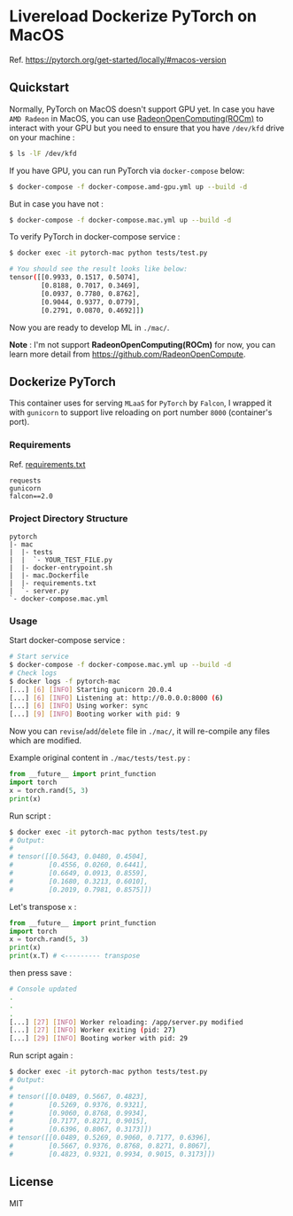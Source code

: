 # **Livereload Dockerize PyTorch on MacOS**
Ref. https://pytorch.org/get-started/locally/#macos-version

## **Quickstart**

Normally, PyTorch on MacOS doesn't support GPU yet. In case you have `AMD Radeon` in MacOS, you can use [RadeonOpenComputing(ROCm)](https://github.com/RadeonOpenCompute) to interact with your GPU but you need to ensure that you have `/dev/kfd` drive on your machine :

```bash
$ ls -lF /dev/kfd
```

If you have GPU, you can run PyTorch via `docker-compose` below:

```bash
$ docker-compose -f docker-compose.amd-gpu.yml up --build -d
```

But in case you have not :

```bash
$ docker-compose -f docker-compose.mac.yml up --build -d
```

To verify PyTorch in docker-compose service :

```bash
$ docker exec -it pytorch-mac python tests/test.py

# You should see the result looks like below:
tensor([[0.9933, 0.1517, 0.5074],
        [0.8188, 0.7017, 0.3469],
        [0.0937, 0.7780, 0.8762],
        [0.9044, 0.9377, 0.0779],
        [0.2791, 0.0870, 0.4692]])
```

Now you are ready to develop ML in `./mac/`. 

**Note** : I'm not support **RadeonOpenComputing(ROCm)** for now, you can learn more detail from https://github.com/RadeonOpenCompute.

## **Dockerize PyTorch**

This container uses for serving `MLaaS` for `PyTorch` by `Falcon`, I wrapped it with `gunicorn` to support live reloading on port number `8000` (container's port).

### Requirements
Ref. [requirements.txt](./mac/requirements.txt)

```text
requests
gunicorn
falcon==2.0
```

### **Project Directory Structure**

```
pytorch
|- mac
|  |- tests
|  |  `- YOUR_TEST_FILE.py
|  |- docker-entrypoint.sh
|  |- mac.Dockerfile
|  |- requirements.txt
|  `- server.py
`- docker-compose.mac.yml
```

### **Usage**

Start docker-compose service :

```bash
# Start service
$ docker-compose -f docker-compose.mac.yml up --build -d
# Check logs
$ docker logs -f pytorch-mac
[...] [6] [INFO] Starting gunicorn 20.0.4
[...] [6] [INFO] Listening at: http://0.0.0.0:8000 (6)
[...] [6] [INFO] Using worker: sync
[...] [9] [INFO] Booting worker with pid: 9
```

Now you can `revise`/`add`/`delete` file in `./mac/`, it will re-compile any files which are modified.

Example original content in `./mac/tests/test.py` :

```python
from __future__ import print_function
import torch
x = torch.rand(5, 3)
print(x)
```

Run script :

```bash
$ docker exec -it pytorch-mac python tests/test.py
# Output:
#
# tensor([[0.5643, 0.0480, 0.4504],
#         [0.4556, 0.0260, 0.6441],
#         [0.6649, 0.0913, 0.8559],
#         [0.1680, 0.3213, 0.6010],
#         [0.2019, 0.7981, 0.8575]])
```

Let's transpose `x` :

```python
from __future__ import print_function
import torch
x = torch.rand(5, 3)
print(x)
print(x.T) # <--------- transpose
```

then press save :

```bash
# Console updated
.
.
.
[...] [27] [INFO] Worker reloading: /app/server.py modified
[...] [27] [INFO] Worker exiting (pid: 27)
[...] [29] [INFO] Booting worker with pid: 29
```

Run script again :

```bash
$ docker exec -it pytorch-mac python tests/test.py
# Output:
#
# tensor([[0.0489, 0.5667, 0.4823],
#         [0.5269, 0.9376, 0.9321],
#         [0.9060, 0.8768, 0.9934],
#         [0.7177, 0.8271, 0.9015],
#         [0.6396, 0.8067, 0.3173]])
# tensor([[0.0489, 0.5269, 0.9060, 0.7177, 0.6396],
#         [0.5667, 0.9376, 0.8768, 0.8271, 0.8067],
#         [0.4823, 0.9321, 0.9934, 0.9015, 0.3173]])
```

## **License**

MIT